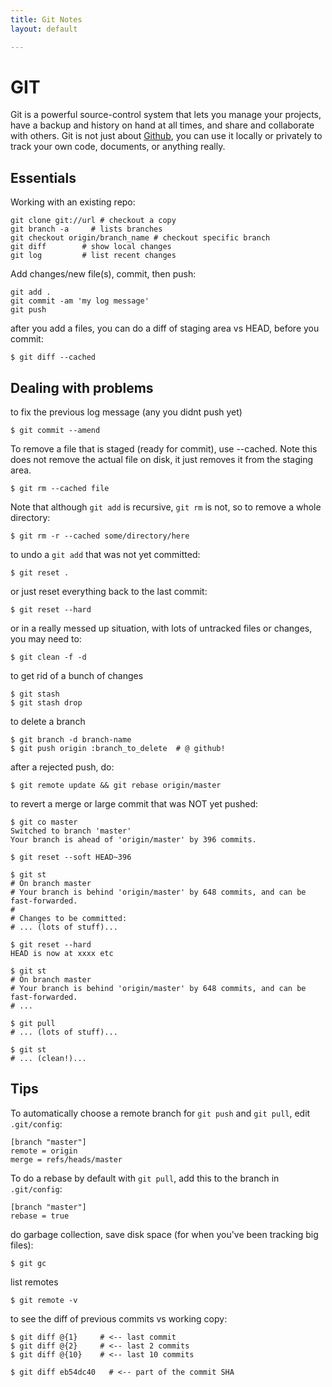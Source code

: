 ```yaml
---
title: Git Notes
layout: default

---
```


# GIT

Git is a powerful source-control system that lets you manage your projects, have a backup and history on hand at all times, and share and collaborate with others. Git is not just about [Github](http://github.com), you can use it locally or privately to track your own code, documents, or anything really.

## Essentials

Working with an existing repo:

    git clone git://url # checkout a copy
    git branch -a     # lists branches  
    git checkout origin/branch_name # checkout specific branch
    git diff        # show local changes
    git log         # list recent changes

Add changes/new file(s), commit, then push:

    git add .
    git commit -am 'my log message'
    git push

after you add a files, you can do a diff of staging area vs HEAD, before you commit:

    $ git diff --cached


## Dealing with problems

to fix the previous log message (any you didnt push yet)
  
    $ git commit --amend

To remove a file that is staged (ready for commit), use --cached. Note this does not remove the actual file on disk, it just removes it from the staging area.

    $ git rm --cached file

Note that although `git add` is recursive, `git rm` is not, so to remove a whole directory:

    $ git rm -r --cached some/directory/here

to undo a `git add` that was not yet committed:
  
    $ git reset .

or just reset everything back to the last commit:

    $ git reset --hard

or in a really messed up situation, with lots of untracked files or changes, you may need to:

    $ git clean -f -d

to get rid of a bunch of changes

    $ git stash
    $ git stash drop

to delete a branch

    $ git branch -d branch-name
    $ git push origin :branch_to_delete  # @ github!

after a rejected push, do:

    $ git remote update && git rebase origin/master

to revert a merge or large commit that was NOT yet pushed:

    $ git co master
    Switched to branch 'master'
    Your branch is ahead of 'origin/master' by 396 commits.
    
    $ git reset --soft HEAD~396
    
    $ git st
    # On branch master
    # Your branch is behind 'origin/master' by 648 commits, and can be fast-forwarded.
    #
    # Changes to be committed:
    # ... (lots of stuff)...
    
    $ git reset --hard
    HEAD is now at xxxx etc

    $ git st
    # On branch master
    # Your branch is behind 'origin/master' by 648 commits, and can be fast-forwarded.
    # ...
    
    $ git pull
    # ... (lots of stuff)...
    
    $ git st
    # ... (clean!)...
    
## Tips

To automatically choose a remote branch for `git push` and `git pull`, edit `.git/config`:

    [branch "master"]
    remote = origin
    merge = refs/heads/master

To do a rebase by default with `git pull`, add this to the branch in `.git/config`:

    [branch "master"]
    rebase = true

do garbage collection, save disk space (for when you've been tracking big files):

    $ git gc

list remotes

    $ git remote -v

to see the diff of previous commits vs working copy:

    $ git diff @{1}     # <-- last commit
    $ git diff @{2}     # <-- last 2 commits  
    $ git diff @{10}    # <-- last 10 commits 

    $ git diff eb54dc40   # <-- part of the commit SHA 

